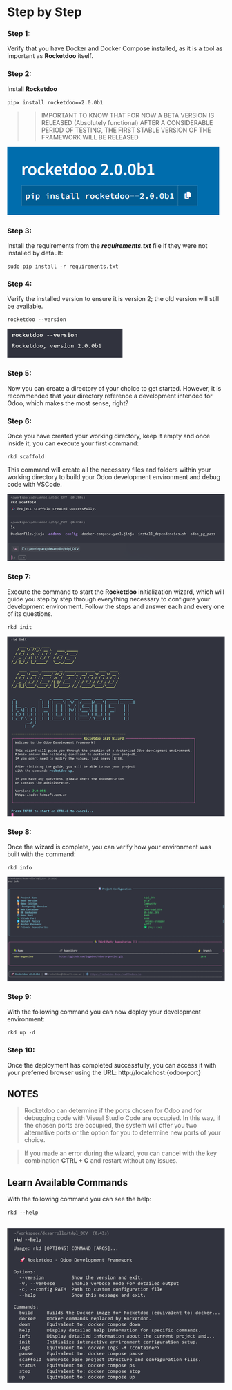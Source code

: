 # Step by Step

### Step 1:

Verify that you have Docker and Docker Compose installed, as it is a tool as important as **Rocketdoo** itself.

### Step 2:

Install **Rocketdoo**

~~~~
pipx install rocketdoo==2.0.0b1
~~~~

>> IMPORTANT TO KNOW THAT FOR NOW A BETA VERSION IS RELEASED (Absolutely functional)
>> AFTER A CONSIDERABLE PERIOD OF TESTING, THE FIRST STABLE VERSION OF THE FRAMEWORK WILL BE RELEASED

![rocketdoo-docs-img](../img/rkd-beta.png)


### Step 3:

Install the requirements from the ***requirements.txt*** file if they were not installed by default:

~~~
sudo pip install -r requirements.txt
~~~

### Step 4:

Verify the installed version to ensure it is version 2; the old version will still be available.

~~~~
rocketdoo --version
~~~~


![rocketdoo-docs-img](../img/rkd-versionado.png)

### Step 5:

Now you can create a directory of your choice to get started. However, it is recommended that your directory reference
a development intended for Odoo, which makes the most sense, right?


### Step 6:

Once you have created your working directory, keep it empty and once inside it, you can execute your first command:

~~~~
rkd scaffold
~~~~
This command will create all the necessary files and folders within your working directory to build your 
Odoo development environment and debug code with VSCode.



![rocketdoo-img-5](../img/rkd-scaffold.png)

### Step 7:

Execute the command to start the **Rocketdoo** initialization wizard, which will guide you step by step through everything 
necessary to configure your development environment. 
Follow the steps and answer each and every one of its questions.

~~~
rkd init
~~~

![rocketdoo-img-5](../img/rkd-init.png)


### Step 8:

Once the wizard is complete, you can verify how your environment was built with the command:

~~~~
rkd info
~~~~

![rocketdoo-img-5](../img/rkd-info.png)

### Step 9:

With the following command you can now deploy your development environment:

~~~~
rkd up -d
~~~~

### Step 10:

Once the deployment has completed successfully, you can access it with your preferred browser using the URL:
http://localchost:{odoo-port}


## NOTES 

> Rocketdoo can determine if the ports chosen for Odoo and for debugging code with Visual Studio Code are 
occupied. In this way, if the chosen ports are occupied, the system will offer you two alternative ports
or the option for you to determine new ports of your choice.

> If you made an error during the wizard, you can cancel with the key combination **CTRL + C** and restart
without any issues.


## Learn Available Commands

With the following command you can see the help: 

~~~~
rkd --help
~~~~

![rocketdoo-img-5](../img/rkd-help.png)
---